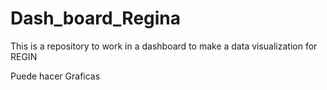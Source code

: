 # Dash_board_Regina
This is a repository to work in a dashboard to make a data visualization for REGIN
 
Puede hacer Graficas
